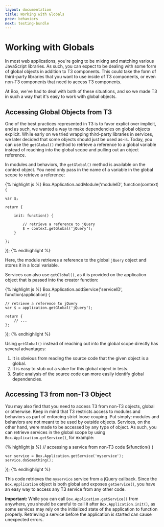 ```yaml
---
layout: documentation
title: Working with Globals
prev: behaviors
next: testing-bundle
---
```


# Working with Globals

In most web applications, you're going to be mixing and matching various JavaScript libraries. As such, you can expect to be dealing with some form of global objects in addition to T3 components. This could take the form of third-party libraries that you want to use inside of T3 components, or even non-T3 components that need to access T3 components.

At Box, we've had to deal with both of these situations, and so we made T3 in such a way that it's easy to work with global objects.

## Accessing Global Objects from T3

One of the best practices represented in T3 is to favor explict over implicit, and as such, we wanted a way to make dependencies on global objects explicit. While early on we tried wrapping third-party libraries in services, we later decided that some objects should just be used as-is. Today, you can use the `getGlobal()` method to retrieve a reference to a global variable instead of reaching into the global scope and pulling out an object reference.

In modules and behaviors, the `getGlobal()` method is available on the context object. You need only pass in the name of a variable in the global scope to retrieve a reference:

{% highlight js %}
Box.Application.addModule('moduleID', function(context) {

    var $;

    return {

        init: function() {

            // retrieve a reference to jQuery
            $ = context.getGlobal('jQuery');
        }

    };

});
{% endhighlight %}

Here, the module retrieves a reference to the global `jQuery` object and stores it in a local variable.

Services can also use `getGlobal()`, as it is provided on the application object that is passed into the creator function:

{% highlight js %}
Box.Application.addService('serviceID', function(application) {

    // retrieve a reference to jQuery
    var $ = application.getGlobal('jQuery');

    return {
        // ...
    };

});
{% endhighlight %}

Using `getGlobal()` instead of reaching out into the global scope directly has several advantages:

1. It is obvious from reading the source code that the given object is a global.
1. It is easy to stub out a value for this global object in tests.
1. Static analysis of the source code can more easily identify global dependencies.

## Accessing T3 from non-T3 Object

You may also find that you need to access T3 from non-T3 objects, global or otherwise. Keep in mind that T3 restricts access to modules and behaviors as part of enforcing strict loose couping. Put simply: modules and behaviors are not meant to be used by outside objects. Services, on the other hand, were made to be accessed by any type of object. As such, you can retrieve services in the global scope by using `Box.Application.getService()`, for example:

{% highlight js %}
// accessing a service from non-T3 code
$(function() {

    var service = Box.Application.getService('myservice');
    service.doSomething();

});
{% endhighlight %}

This code retrieves the `myservice` service from a jQuery callback. Since the `Box.Application` object is both global and exposes `getService()`, you have an easy way to access any T3 service from any other code.

**Important:** While you can call `Box.Application.getService()` from anywhere, you should be careful to call it after `Box.Application.init()`, as some services may rely on the initialized state of the application to function properly. Retrieving a service before the application is started can cause unexpected errors.
